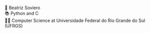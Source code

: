 👋 Beatriz Soviero  
📚 Python and C  
👩‍💻 Computer Science at Universidade Federal do Rio Grande do Sul (UFRGS)  

